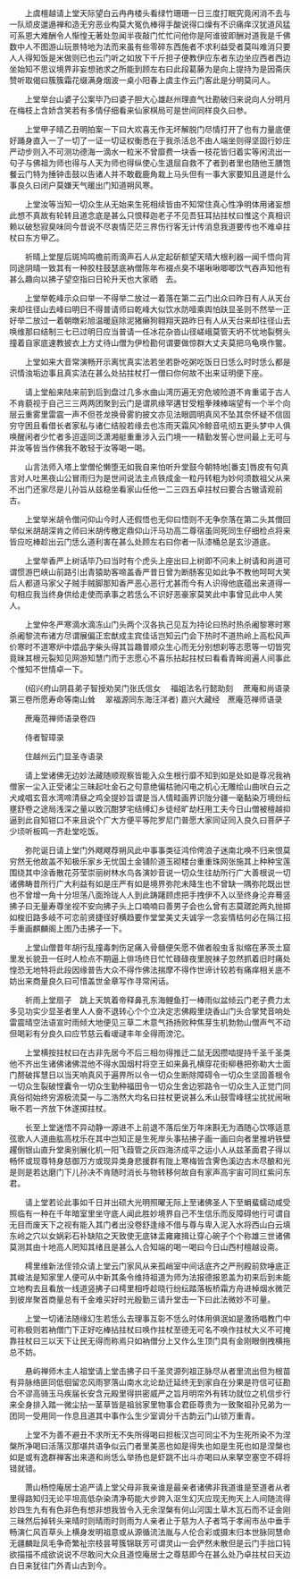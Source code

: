<!-- { "loadSidebar": true } -->
　　上虞檀越请上堂天际望白云冉冉楼头看绿竹珊珊一日三度打眠究竟闲消不去与一队顽皮邋遢禅和造无穷恶业构莫大冤仇棒得手酸说得口燥有不识痛痒汉犹道风猛可系恩大难酬令人惭惶无著处忽闻半夜敲门忙忙问他你是阿谁彼即酬对道我是千佛数中人不图游山玩景特地为法而来虽有些零碎东西施者不求利益受者莫叫难消只要人人得知饭是米做则已也云门听之如放下千斤担子便教伊应东者东边坐应西者西边坐始知不思议境界非妄想驰求之所能到顾左右曰此段葛藤为是向上提持为是因斋庆赞听取偈曰簇簇霜花缀满身烟波一桌小阳春上虞主作云门客此是分明莫问人。

　　上堂举台山婆子公案毕乃曰婆子胆大心雄赵州理直气壮勘破归来说向人分明月在梅枝上含娇含笑若有多情仔细看来仙家棋局可是世间同样良久曰参。

　　上堂甲子晴乙丑明拍案一下曰大欢喜无作无坏解脱门尽情打开了也有力量底便好踊身直入一了一切了一证一切证权衡悉在于我杀活总不由人端坐则得坚固行妙庄严动步则入不可测功德海一滴水一粒米不曾靡费一块香一枝花皆归着实等闲流出一句子与佛祖为师也得与人天为师也得纵使心生退屈自救不了者到者里也随他王膳饱餐云门特为捶钟击鼓以告诸人并不敢截鹿角栽上马头但有一事大家要知且道是什么事良久曰闭户莫嫌天气暖出门知道朔风寒。

　　上堂汝等当知一切众生从无始来生死相续皆由不知常住真心性净明体用诸妄想此想不真故有轮转且道念底是甚么只恨释迦老子不见吾狂耳拈拄杖曰惟这个真相识赖以破愁寂臭味同今昔说不尽衷情茫茫三界伤行客无计传消息我道要传也不难卓拄杖曰东方甲乙。

　　祈晴上堂屋后斑鸠鸣檐前雨滴声石人从定起斫额望天晴大根利器一闻千悟向背同途阴晴一致其有一种胶柱鼓瑟底衲僧陈年布裰点臭不堪啾啾唧唧饮气吞声知他有甚么趣向以拂子望空指曰日轮升天也大家晒　去。

　　上堂举乾峰示众曰举一不得举二放过一着落在第二云门出众曰昨日有人从天台来却往径山去峰曰明日不得普请师曰乾峰大似饮水防噎乘舆怕趺显圣则不然举一正好举二放过一着朝暾彩旭温暖庭除泥猪癞狗翱翔天路昨日有人从天台来却往径山去唤维那曰结制三七已过明日应当普请一任冰花杂沓山径嵯峨莫管天坍不忧地裂劈头撞着自家底速教披衣上方丈待山僧为伊检勘何谓要做惊群大丈夫莫把乌龟唤作鳖。

　　上堂如来大音常演畅开示离忧真实法若坐若卧吃粥吃饭日日恁么时时恁么都是识情浊垢边事且真实法在甚么处拈拄杖打一僧曰你何故不出来证明便下座。

　　请上堂船来陆来前到后到盘过几多水曲山湾历遍无穷危坡险道不肯重诺于古人不肯藐视于自己三三两两团聚到云门是谓夙缘罕遘甘受粗拳辣棒端望有一个半个向层云重雾里雷震一声不但苍龙换骨雾豹披文亦见法眼圆明真风不坠其奈怀疑不信固穷守困且看借长者家私与诸仁结般若缘去也冻雨天霜风冷鲸音吼彻五更头梦中人俱唤醒闲者少忙者多迢遥同泛潇湘艇重重涉入云门境一一精勤发誓心世间最上无可与并汝等皆当作佛我不敢轻于汝等喝一喝。

　　山言法师入塔上堂僧伦懒堕无如我自来怕听升堂鼓今朝特地[番支]唇皮有句真言对人吐黑夜山公冒雨归为是世间说法主点铁成金一粒丹转粗为妙何须数祖父从来不出门还家尽是儿孙旨从兹稳坐看家山任他一二三四五卓拄杖曰要合古辙请观前古。

　　上堂举米胡令僧问仰山今时人还假悟也无仰曰悟则不无争奈落在第二头其僧回举似米胡胡深肯之师曰米胡传檄定鼎仰山汗马功高二尊宿虽同死同生仔细检点将来皆应吃棒趁出云门恁么道利害在甚么处顾左右曰你者一队漆桶总是玄沙道底。

　　上堂举香严上树话毕乃曰当时有个虎头上座出曰上树即不问未上树请和尚道可谓惯游巴峡山前路引出青猿助客啼盖香严昔日曾为断肠客见如此争不教他呵呵大笑后人都道马家父子贼手贼脚那知香严恶心恶行尤甚而今有人识得他底蕴出来道得一句相应我当终身供给走使而承事之若恁么不识好恶豪家莫笑此中事曾见此中人笑人。

　　上堂仲冬严寒滴水滴冻山门头两个汉各执己见互为持论曰热时热杀阇黎寒时寒杀阇黎流布诸方尽谓展偏正宏猷成主宾佳话岂知云门会下热时不道热岭上高松风声价寒时不道寒炉中煨品字柴头得其旨趣普顺众生心而无分别想刹等志愿等一切皆究竟昧其根元裂知见网游知慧门而于志愿心不喜乐拈起拄杖曰看看青眸阅遍人间事此个惟知不世情卓一下。

　　(绍兴府山阴县弟子智授劝吴门张氏信女
　福姐法名行懿助刻
　蔗庵和尚语录第三卷所愿寿命等南山耸
　翠福源同东海汪洋者)
嘉兴大藏经　蔗庵范禅师语录


　　蔗庵范禅师语录卷四

　　侍者智璋录

　　住越州云门显圣寺语录

　　请上堂诸佛无边妙法藏随顺观察皆能入众生根行靡不知到如是处如是尊况我衲僧家一尘入正受诸尘三昧起吐金石之句意绝偏枯驰闪电之机心无雕绘山曲吠白云之犬咸唱玄音水湾啼清昼之鸡全提妙旨谓是当人情畦画界识陇分疆一毫黏染万境纷纭壅舒卷之途局浅深之量以致沉酣梦宅结缚幻乡徒经旷劫枉用工夫今日山僧被檀越抑逼到此自知钳口不来且说个广大方便平等陀罗尼门普愿大家同证同入良久曰菩萨子少顷听板鸣一齐赴堂吃饭。

　　弥陀诞日请上堂门外飕飕荐朔风此中事事类征鸿伶俜浪子迷南北唤不归来恨莫穷然无他故盖不知极乐家乡无忧国土金铺阶道玉砌楼台重重珠网张施其上种种宝莲围绕其中涂香散花芬莹崇丽树林水鸟各演妙音说一切众生往劫所行广大善根说一切诸佛畴昔所行广大利益有如是庄严有如是境界弥陀未降生也不曾缺一隅弥陀既出世也不曾增一角十分坦荡八面玲珑人人到此踌躇顾虑把手拽伊不入以至终身沦弃蓦竖拂子曰无量寿尊坐视不安向拂子头上口喃喃曰善男子会也么曾有志莫蹉跎两丸抛掷如梭旧路多岐不可恋前贤捷径好横趋要作堂堂美丈夫诚孚一念妄情枯何必在隔江招手重画麒麟阁上图乃击拂子一下。

　　上堂山僧昔年胡行乱撞毒刺伤足痛入骨髓便矢愿不做者般虫豸拟缩在茅茨土窟里发长貌丑一任时人检点不期逼上俳场终日忙忙碌碌夜里脱袜子忽然抓着旧时痛处惶恐无地特将此段因缘普告大众不得作佛法揣摩不得作世谛计较若有痛痒相关底不妨出来商量良久曰可惜盖世金章写作寻常闲话。

　　祈雨上堂扇子　跳上天筑着帝释鼻孔东海鲤鱼打一棒雨似盆倾云门老子费力太多见功实少显圣者里人人奋不退转心个个立决定志佛殿里烧香山门头合掌梵音响处雷震晴空法语宣时雨倾大地便见三草二木意气扬扬败种焦芽生机勃勃山僧声气不动但喝彩有分良久曰应节慈云看叆叇丰年全得雨滂沱。

　　上堂横按拄杖曰在古非先居今不后三相勿得推迁二鼠无因攒啮提持千圣千圣类他不齐出生诸佛诸佛混他不得水国烟村将空王如来鼻孔横穿花街柳巷把弥勒大士面门剺破挥慧日以当天响真风于遍界所以令一切众生断除障碍令一切众生坚固善根令一切众生裂破悭囊令一切众生勤种福田令一切众生舍边邪路令一切众生入正觉门同真俗彻始终穷源极流莫一与二浩然大均名曰拄杖更说甚么禾山鼓雪峰毬尘扰扰闹啾啾不若一齐放下休遂掷拄杖。

　　长至上堂迷悟不异动静一源进不上前退不落后坐万年床斟无为酒随心饮啄适意弦歌人人道曲肱高枕乐在其中岂知正是生死岸头事拈拂子画一画曰向者里推坍铁壁趯倒银山直升堂奥别展化机一阳飞葭管之灰四海济成平之运小人从兹革面君子得以畅怀或现尊特身慈御万方或现异类身悲援群有陇上寒梅皆含霁色溪边古木尽酿和光是则是若达磨门下儿孙决不肯随时消长与物转移何故自有家声高宇宙可同红紫问东君。

　　请上堂若论此事如千日并出硕大光明照曜无际上至诸佛圣人下至蜎蜚蠕动咸受照临有一种在千年暗室里坐守底人闻此胜妙境界自己不生信乐而反障碍他行可谓自无目而废天下之视有能入其门者出没卷舒逢缘不借与尊与卑入泥入水将西山白云填东岭之穴以女娲彩石补缺陷之天致使无底钵盂雍雍揖让穿心碗子个个称雄三世诸佛莫测其由十地高人罔知其绪且是甚么人合知端的喝一喝曰今日山西村檀越设斋。

　　樗里维新法侄领众请上堂云门家风从来孤峭室中间话底齐之严刑殿前欬唾底正其峻法是知家里人便可从中新其条令维持祖道为师为法报德报恩盖为初来后到未能立地构去且看放一线道竖拂子曰樗里相呼趁晓行纷纭踏落板桥霜方舟进棹烟水微茫到彼岸聚首商量总有千金难买好时光殷勤三请升堂击一下曰此法微妙不可量。

　　上堂一切诸法随缘幻生若恁么去理事互彰不恁么时体用俱泯如是激扬唱教门中可称极则若衲僧门下正好吃棒拈拄杖曰唤作拄杖至德无可名不唤作拄杖大义不可掩靠拄杖曰三以天下让民无得而称焉只如衲僧分上又作么生顶门具有金刚眼倒拽横拖总不妨。

　　悬屿禅师木主人祖堂请上堂击拂子曰千圣灵源列祖正脉尽从者里流出但为根苗有异脉络匪同低徊留恋风雨寥落山南水北论劫迁延终无到家自在分果是符信可征勘合不谬高骑玉马疾届长安含元殿里得拱密威严之旨月明帘外有转功就位之机信步行来全身排入踏一微尘拈一茎草皆是祖翁家里物事合君臣尊贵为一致聚祖孙兄弟为一团同一受用同一作息且道其中事作么生少室调分千古韵云门山锁万重青。

　　上堂不为善不避丑不求所无不失所得喝曰担板汉岂可同尘不为生死所染不为涅槃所净喝曰活落汉那堪共语争似云门者里美恶也如是得失也如是生死也如是涅槃也如是或有逸群禅客出来道和尚恁么举扬也是虾跳不出斗亦喝曰从来拏空塞空不碍将错就错。

　　萧山杨悾庵居士追严请上堂父母非我亲谁是最亲者诸佛非我道谁是至道者从者里得路知归无论平坦高低杂染清净苟能大步跨入沤生幻灭应现无拘天上人间随流得妙四生九有有色非色有想非想我皆令入无余涅槃有何山河国土草木瓦石而不证金刚三昧然后掉转头来晴时则晴雨时则雨为人亲者止于慈为人子者笃于孝闹市丛中垂手畅演仁风百草头上横身发明祖意或从源循流法胤与人伦合彩或摄末归本世脉同慧命无疆麟趾凤毛争奇繁祉宗枝昙萼簇锦联芳可谓灵山一会俨然未散但是云门手拙口钝欲描描不成欲说说不尽敢问大众且道悾庵居士之尊慈即今在甚么处乃卓拄杖曰天边白日来犹往门外青山古到今。

